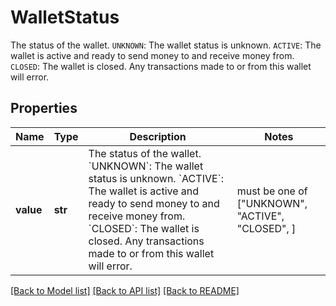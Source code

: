 # WalletStatus

The status of the wallet.  `UNKNOWN`: The wallet status is unknown.  `ACTIVE`: The wallet is active and ready to send money to and receive money from.  `CLOSED`: The wallet is closed. Any transactions made to or from this wallet will error.

## Properties
Name | Type | Description | Notes
------------ | ------------- | ------------- | -------------
**value** | **str** | The status of the wallet.  &#x60;UNKNOWN&#x60;: The wallet status is unknown.  &#x60;ACTIVE&#x60;: The wallet is active and ready to send money to and receive money from.  &#x60;CLOSED&#x60;: The wallet is closed. Any transactions made to or from this wallet will error. |  must be one of ["UNKNOWN", "ACTIVE", "CLOSED", ]

[[Back to Model list]](../README.md#documentation-for-models) [[Back to API list]](../README.md#documentation-for-api-endpoints) [[Back to README]](../README.md)


